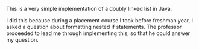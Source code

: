 This is a very simple implementation of a doubly linked list in Java.

I did this because during a placement course I took before freshman year, I asked a question about formatting nested if statements. 
The professor proceeded to lead me through implementing this, so that he could answer my question.  
